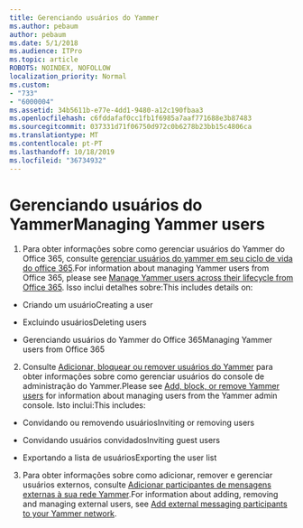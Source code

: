 ```yaml
---
title: Gerenciando usuários do Yammer
ms.author: pebaum
author: pebaum
ms.date: 5/1/2018
ms.audience: ITPro
ms.topic: article
ROBOTS: NOINDEX, NOFOLLOW
localization_priority: Normal
ms.custom:
- "733"
- "6000004"
ms.assetid: 34b5611b-e77e-4dd1-9480-a12c190fbaa3
ms.openlocfilehash: c6fddafaf0cc1fb1f6985a7aaf771688e3b87483
ms.sourcegitcommit: 037331d71f06750d972c0b6278b23bb15c4806ca
ms.translationtype: MT
ms.contentlocale: pt-PT
ms.lasthandoff: 10/18/2019
ms.locfileid: "36734932"
---
```

# <a name="managing-yammer-users"></a><span data-ttu-id="d4583-102">Gerenciando usuários do Yammer</span><span class="sxs-lookup"><span data-stu-id="d4583-102">Managing Yammer users</span></span>

1. <span data-ttu-id="d4583-103">Para obter informações sobre como gerenciar usuários do Yammer do Office 365, consulte [gerenciar usuários do yammer em seu ciclo de vida do office 365](https://docs.microsoft.com/yammer/manage-yammer-users/manage-users-across-their-lifecycle).</span><span class="sxs-lookup"><span data-stu-id="d4583-103">For information about managing Yammer users from Office 365, please see [Manage Yammer users across their lifecycle from Office 365](https://docs.microsoft.com/yammer/manage-yammer-users/manage-users-across-their-lifecycle).</span></span> <span data-ttu-id="d4583-104">Isso inclui detalhes sobre:</span><span class="sxs-lookup"><span data-stu-id="d4583-104">This includes details on:</span></span>

  - <span data-ttu-id="d4583-105">Criando um usuário</span><span class="sxs-lookup"><span data-stu-id="d4583-105">Creating a user</span></span>

  - <span data-ttu-id="d4583-106">Excluindo usuários</span><span class="sxs-lookup"><span data-stu-id="d4583-106">Deleting users</span></span>

  - <span data-ttu-id="d4583-107">Gerenciando usuários do Yammer do Office 365</span><span class="sxs-lookup"><span data-stu-id="d4583-107">Managing Yammer users from Office 365</span></span>

2. <span data-ttu-id="d4583-108">Consulte [Adicionar, bloquear ou remover usuários do Yammer](http://alchemyportal.azurewebsites.net/Rule/ManageYammer%20users%20across%20their%20lifecycle%20from%20Office%20365) para obter informações sobre como gerenciar usuários do console de administração do Yammer.</span><span class="sxs-lookup"><span data-stu-id="d4583-108">Please see [Add, block, or remove Yammer users](http://alchemyportal.azurewebsites.net/Rule/ManageYammer%20users%20across%20their%20lifecycle%20from%20Office%20365) for information about managing users from the Yammer admin console.</span></span> <span data-ttu-id="d4583-109">Isto inclui:</span><span class="sxs-lookup"><span data-stu-id="d4583-109">This includes:</span></span>

  - <span data-ttu-id="d4583-110">Convidando ou removendo usuários</span><span class="sxs-lookup"><span data-stu-id="d4583-110">Inviting or removing users</span></span>

  - <span data-ttu-id="d4583-111">Convidando usuários convidados</span><span class="sxs-lookup"><span data-stu-id="d4583-111">Inviting guest users</span></span>

  - <span data-ttu-id="d4583-112">Exportando a lista de usuários</span><span class="sxs-lookup"><span data-stu-id="d4583-112">Exporting the user list</span></span>

3. <span data-ttu-id="d4583-113">Para obter informações sobre como adicionar, remover e gerenciar usuários externos, consulte [Adicionar participantes de mensagens externas à sua rede Yammer](https://docs.microsoft.com/yammer/work-with-external-users/add-external-participants).</span><span class="sxs-lookup"><span data-stu-id="d4583-113">For information about adding, removing and managing external users, see [Add external messaging participants to your Yammer network](https://docs.microsoft.com/yammer/work-with-external-users/add-external-participants).</span></span>
